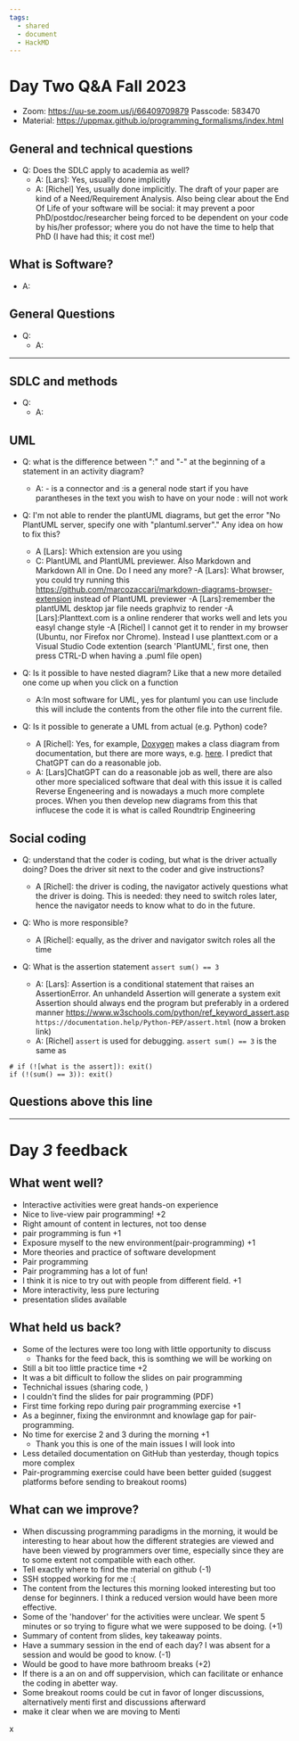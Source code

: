 ```yaml
---
tags:
  - shared
  - document
  - HackMD
---
```


# Day Two Q&A Fall 2023

<!--- I remind you that these documents will be uploaded to the repository branch that will be created and that the NBIS training code of conduct should be followed. Be respectfull to eachother so you do not edit others posts. Hack md alows for simultaions editing. -->
<!--- Reminder do not edit anothers post, please use a fresh paragraph when typing hack md is a simultations editing tool-->
- Zoom: <https://uu-se.zoom.us/j/66409709879>
Passcode: 583470
- Material: <https://uppmax.github.io/programming_formalisms/index.html>


## General and technical questions

- Q: Does the SDLC apply to academia as well?
    - A: [Lars]: Yes, usually done implicitly
    - A: [Richel] Yes, usually done implicitly. The draft of your paper are kind of a Need/Requirement Analysis. Also being clear about the End Of Life of your software will be social: it may prevent a poor PhD/postdoc/researcher being forced to be dependent on your code by his/her professor; where you do not have the time to help that PhD (I have had this; it cost me!)


## What is Software?

- A:


## General Questions

- Q:
    - A:

---------------------------------------------------

## SDLC and methods

- Q:
    - A:


## UML

- Q: what is the difference between ":" and "-" at the beginning of a statement in an activity diagram?
    - A: - is a connector and :is a general node start if you have parantheses in the text you wish to have on your node : will not work

- Q: I'm not able to render the plantUML diagrams, but get the error "No PlantUML server, specify one with "plantuml.server"." Any idea on how to fix this?
    - A [Lars]: Which extension are you using
    - C: PlantUML and PlantUML previewer. Also Markdown and Markdown All in One. Do I need any more?
    -A [Lars]: What browser, you could try running this <https://github.com/marcozaccari/markdown-diagrams-browser-extension> instead of PlantUML previewer
    -A [Lars]:remember the plantUML desktop jar file needs graphviz to render
    -A [Lars]:Planttext.com is a online renderer that works well and lets you easyl change style
    -A [Richel] I cannot get it to render in my browser (Ubuntu, nor Firefox nor Chrome). Instead I use planttext.com or a Visual Studio Code extention (search 'PlantUML', first one, then press CTRL-D when having a .puml file open)


- Q: Is it possible to have nested diagram? Like that a new more detailed one come up when you click on a function
    - A:In most software for UML, yes for plantuml you can use !include this will include the contents from the other file into the current file.

- Q: Is it possible to generate a UML from actual (e.g. Python) code?
    - A [Richel]: Yes, for example, [Doxygen](https://www.doxygen.nl/manual/docblocks.html#pythonblocks) makes a class diagram from documentation, but there are more ways, e.g. [here](https://stackoverflow.com/a/7554457). I predict that ChatGPT can do a reasonable job.
    - A: [Lars]ChatGPT can do a reasonable job as well, there are also other more specialiced software that deal with this issue it is called Reverse Engeneering
         and is nowadays a much more complete proces. When you then develop new diagrams from this that influcese the code it is what is called Roundtrip Engineering

## Social coding

- Q:  understand that the coder is coding, but what is the driver actually doing? Does the driver sit next to the coder and give instructions?
    - A [Richel]: the driver is coding, the navigator actively questions what the driver is doing. This is needed: they need to switch roles later, hence the navigator needs to know what to do in the future.

- Q:  Who is more responsible?
    - A [Richel]: equally, as the driver and navigator switch roles all the time

- Q: What is the assertion statement ``` assert sum() == 3 ```
    - A: [Lars]: Assertion is a conditional statement that raises an AssertionError. An unhandeld Assertion will generate a system exit
        Assertion should always end the program but preferably in a ordered manner
        <https://www.w3schools.com/python/ref_keyword_assert.asp>
        `https://documentation.help/Python-PEP/assert.html` (now a broken link)
    - A: [Richel] `assert` is used for debugging. `assert sum() == 3` is the same as

```
# if (![what is the assert]): exit()
if (!(sum() == 3)): exit()
```


## Questions above this line

-----------------------------------------------------------------

# Day *3* feedback

## What went well?

- Interactive activities were great hands-on experience
- Nice to live-view pair programming! +2
- Right amount of content in lectures, not too dense
- pair programming is fun +1
- Exposure myself to the new environment(pair-programming) +1
- More theories and practice of software development
- Pair programming
- Pair programming has a lot of fun!
- I think it is nice to try out with people from different field. +1
- More interactivity, less pure lecturing
- presentation slides available

## What held us back?


- Some of the lectures were too long with little opportunity to discuss
    - Thanks for the feed back, this is somthing we will be working on
- Still a bit too little practice time +2
- It was a bit difficult to follow the slides on pair programming
- Technichal issues (sharing code, )
- I couldn't find the slides for pair programming (PDF)
- First time forking repo during pair programming exercise +1
- As a beginner, fixing the environmnt and knowlage gap for pair-programming.
- No time for exercise 2 and 3 during the morning +1
    - Thank you this is one of the main issues I will look into
- Less detailed documentation on GitHub than yesterday, though topics more complex
- Pair-programming exercise could have been better guided (suggest platforms before sending to breakout rooms)


## What can we improve?

- When discussing programming paradigms in the morning, it would be interesting to hear about how the different strategies are viewed and have been viewed by programmers over time, especially since they are to some extent not compatible with each other.
- Tell exactly where to find the material on github (-1)
- SSH stopped working for me :(
- The content from the lectures this morning looked interesting but too dense for beginners. I think a reduced version would have been more effective.
- Some of the 'handover' for the activities were unclear. We spent 5 minutes or so trying to figure what we were supposed to be doing. (+1)
- Summary of content from slides, key takeaway points.
- Have a summary session in the end of each day? I was absent for a session and would be good to know. (-1)
- Would be good to have more bathroom breaks (+2)
- If there is a an on and off suppervision, which can facilitate or enhance the coding in abetter way.
- Some breakout rooms could be cut in favor of longer discussions, alternatively menti first and discussions afterward
- make it clear when we are moving to Menti

x
